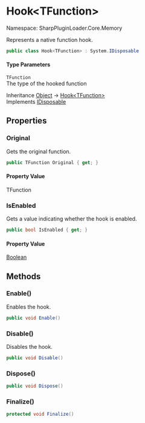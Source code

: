 # Hook&lt;TFunction&gt;

Namespace: SharpPluginLoader.Core.Memory

Represents a native function hook.

```csharp
public class Hook<TFunction> : System.IDisposable
```

#### Type Parameters

`TFunction`<br>
The type of the hooked function

Inheritance [Object](https://docs.microsoft.com/en-us/dotnet/api/System.Object) → [Hook&lt;TFunction&gt;](./SharpPluginLoader.Core.Memory.Hook-1.md)<br>
Implements [IDisposable](https://docs.microsoft.com/en-us/dotnet/api/System.IDisposable)

## Properties

### **Original**

Gets the original function.

```csharp
public TFunction Original { get; }
```

#### Property Value

TFunction<br>

### **IsEnabled**

Gets a value indicating whether the hook is enabled.

```csharp
public bool IsEnabled { get; }
```

#### Property Value

[Boolean](https://docs.microsoft.com/en-us/dotnet/api/System.Boolean)<br>

## Methods

### **Enable()**

Enables the hook.

```csharp
public void Enable()
```

### **Disable()**

Disables the hook.

```csharp
public void Disable()
```

### **Dispose()**

```csharp
public void Dispose()
```

### **Finalize()**

```csharp
protected void Finalize()
```
